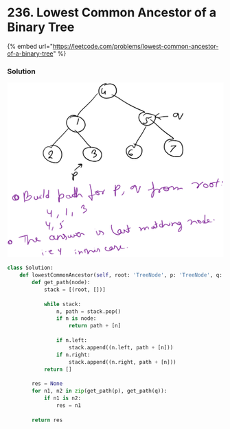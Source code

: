 # 236. Lowest Common Ancestor of a Binary Tree

{% embed url="https://leetcode.com/problems/lowest-common-ancestor-of-a-binary-tree" %}

### Solution

<img src="../../../.gitbook/assets/file.drawing (3) (1).svg" alt="" class="gitbook-drawing">

```python
class Solution:
    def lowestCommonAncestor(self, root: 'TreeNode', p: 'TreeNode', q: 'TreeNode') -> 'TreeNode':
        def get_path(node):
            stack = [(root, [])]
            
            while stack:
                n, path = stack.pop()
                if n is node:
                    return path + [n]
        
                if n.left:
                    stack.append((n.left, path + [n]))
                if n.right:
                    stack.append((n.right, path + [n]))
            return []

        res = None
        for n1, n2 in zip(get_path(p), get_path(q)):
            if n1 is n2:
                res = n1
        
        return res
```
